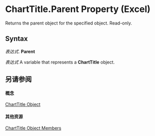 
# ChartTitle.Parent Property (Excel)

Returns the parent object for the specified object. Read-only.


## Syntax

 _表达式_. **Parent**

 _表达式_ A variable that represents a **ChartTitle** object.


## 另请参阅


#### 概念


[ChartTitle Object](e0a10650-66dd-dd33-e9ba-5a5c0f78f2c3.md)
#### 其他资源


[ChartTitle Object Members](http://msdn.microsoft.com/library/289a6f65-7f65-c394-b641-bfd0daf14a1a%28Office.15%29.aspx)